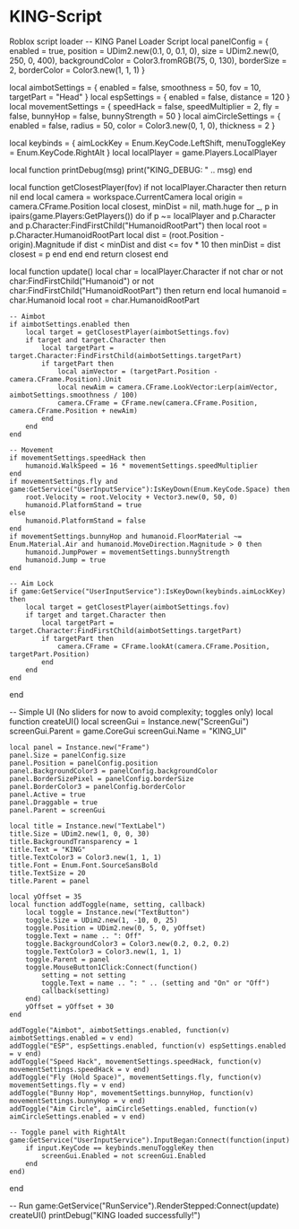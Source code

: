 # KING-Script
Roblox script loader
-- KING Panel Loader Script
local panelConfig = {
    enabled = true,
    position = UDim2.new(0.1, 0, 0.1, 0),
    size = UDim2.new(0, 250, 0, 400),
    backgroundColor = Color3.fromRGB(75, 0, 130),
    borderSize = 2,
    borderColor = Color3.new(1, 1, 1)
}

local aimbotSettings = { enabled = false, smoothness = 50, fov = 10, targetPart = "Head" }
local espSettings = { enabled = false, distance = 120 }
local movementSettings = { speedHack = false, speedMultiplier = 2, fly = false, bunnyHop = false, bunnyStrength = 50 }
local aimCircleSettings = { enabled = false, radius = 50, color = Color3.new(0, 1, 0), thickness = 2 }

local keybinds = { aimLockKey = Enum.KeyCode.LeftShift, menuToggleKey = Enum.KeyCode.RightAlt }
local localPlayer = game.Players.LocalPlayer

local function printDebug(msg)
    print("KING_DEBUG: " .. msg)
end

local function getClosestPlayer(fov)
    if not localPlayer.Character then return nil end
    local camera = workspace.CurrentCamera
    local origin = camera.CFrame.Position
    local closest, minDist = nil, math.huge
    for _, p in ipairs(game.Players:GetPlayers()) do
        if p ~= localPlayer and p.Character and p.Character:FindFirstChild("HumanoidRootPart") then
            local root = p.Character.HumanoidRootPart
            local dist = (root.Position - origin).Magnitude
            if dist < minDist and dist <= fov * 10 then
                minDist = dist
                closest = p
            end
        end
    end
    return closest
end

local function update()
    local char = localPlayer.Character
    if not char or not char:FindFirstChild("Humanoid") or not char:FindFirstChild("HumanoidRootPart") then
        return
    end
    local humanoid = char.Humanoid
    local root = char.HumanoidRootPart

    -- Aimbot
    if aimbotSettings.enabled then
        local target = getClosestPlayer(aimbotSettings.fov)
        if target and target.Character then
            local targetPart = target.Character:FindFirstChild(aimbotSettings.targetPart)
            if targetPart then
                local aimVector = (targetPart.Position - camera.CFrame.Position).Unit
                local newAim = camera.CFrame.LookVector:Lerp(aimVector, aimbotSettings.smoothness / 100)
                camera.CFrame = CFrame.new(camera.CFrame.Position, camera.CFrame.Position + newAim)
            end
        end
    end

    -- Movement
    if movementSettings.speedHack then
        humanoid.WalkSpeed = 16 * movementSettings.speedMultiplier
    end
    if movementSettings.fly and game:GetService("UserInputService"):IsKeyDown(Enum.KeyCode.Space) then
        root.Velocity = root.Velocity + Vector3.new(0, 50, 0)
        humanoid.PlatformStand = true
    else
        humanoid.PlatformStand = false
    end
    if movementSettings.bunnyHop and humanoid.FloorMaterial ~= Enum.Material.Air and humanoid.MoveDirection.Magnitude > 0 then
        humanoid.JumpPower = movementSettings.bunnyStrength
        humanoid.Jump = true
    end

    -- Aim Lock
    if game:GetService("UserInputService"):IsKeyDown(keybinds.aimLockKey) then
        local target = getClosestPlayer(aimbotSettings.fov)
        if target and target.Character then
            local targetPart = target.Character:FindFirstChild(aimbotSettings.targetPart)
            if targetPart then
                camera.CFrame = CFrame.lookAt(camera.CFrame.Position, targetPart.Position)
            end
        end
    end
end

-- Simple UI (No sliders for now to avoid complexity; toggles only)
local function createUI()
    local screenGui = Instance.new("ScreenGui")
    screenGui.Parent = game.CoreGui
    screenGui.Name = "KING_UI"

    local panel = Instance.new("Frame")
    panel.Size = panelConfig.size
    panel.Position = panelConfig.position
    panel.BackgroundColor3 = panelConfig.backgroundColor
    panel.BorderSizePixel = panelConfig.borderSize
    panel.BorderColor3 = panelConfig.borderColor
    panel.Active = true
    panel.Draggable = true
    panel.Parent = screenGui

    local title = Instance.new("TextLabel")
    title.Size = UDim2.new(1, 0, 0, 30)
    title.BackgroundTransparency = 1
    title.Text = "KING"
    title.TextColor3 = Color3.new(1, 1, 1)
    title.Font = Enum.Font.SourceSansBold
    title.TextSize = 20
    title.Parent = panel

    local yOffset = 35
    local function addToggle(name, setting, callback)
        local toggle = Instance.new("TextButton")
        toggle.Size = UDim2.new(1, -10, 0, 25)
        toggle.Position = UDim2.new(0, 5, 0, yOffset)
        toggle.Text = name .. ": Off"
        toggle.BackgroundColor3 = Color3.new(0.2, 0.2, 0.2)
        toggle.TextColor3 = Color3.new(1, 1, 1)
        toggle.Parent = panel
        toggle.MouseButton1Click:Connect(function()
            setting = not setting
            toggle.Text = name .. ": " .. (setting and "On" or "Off")
            callback(setting)
        end)
        yOffset = yOffset + 30
    end

    addToggle("Aimbot", aimbotSettings.enabled, function(v) aimbotSettings.enabled = v end)
    addToggle("ESP", espSettings.enabled, function(v) espSettings.enabled = v end)
    addToggle("Speed Hack", movementSettings.speedHack, function(v) movementSettings.speedHack = v end)
    addToggle("Fly (Hold Space)", movementSettings.fly, function(v) movementSettings.fly = v end)
    addToggle("Bunny Hop", movementSettings.bunnyHop, function(v) movementSettings.bunnyHop = v end)
    addToggle("Aim Circle", aimCircleSettings.enabled, function(v) aimCircleSettings.enabled = v end)

    -- Toggle panel with RightAlt
    game:GetService("UserInputService").InputBegan:Connect(function(input)
        if input.KeyCode == keybinds.menuToggleKey then
            screenGui.Enabled = not screenGui.Enabled
        end
    end)
end

-- Run
game:GetService("RunService").RenderStepped:Connect(update)
createUI()
printDebug("KING loaded successfully!")
